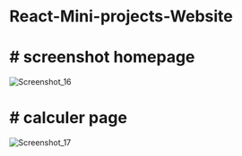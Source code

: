 # React-Mini-projects-Website
# # screenshot homepage
![Screenshot_16](https://user-images.githubusercontent.com/103681582/218828229-7408e4be-ff23-4e31-816f-44dc6ebeb952.png)
# # calculer page
![Screenshot_17](https://user-images.githubusercontent.com/103681582/218828313-99c68ef6-fc25-4384-b4d6-99f5823e677c.png)

